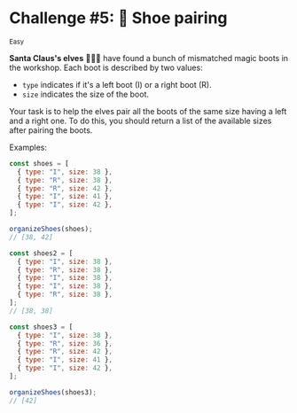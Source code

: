 # Challenge #5: 👞 Shoe pairing

<small>Easy</small>

**Santa Claus's elves** 🧝🧝‍♂️ have found a bunch of mismatched magic boots in the workshop. Each boot is described by two values:

- `type` indicates if it's a left boot (I) or a right boot (R).
- `size` indicates the size of the boot.

Your task is to help the elves pair all the boots of the same size having a left and a right one. To do this, you should return a list of the available sizes after pairing the boots.

Examples:

```javascript
const shoes = [
  { type: "I", size: 38 },
  { type: "R", size: 38 },
  { type: "R", size: 42 },
  { type: "I", size: 41 },
  { type: "I", size: 42 },
];

organizeShoes(shoes);
// [38, 42]

const shoes2 = [
  { type: "I", size: 38 },
  { type: "R", size: 38 },
  { type: "I", size: 38 },
  { type: "I", size: 38 },
  { type: "R", size: 38 },
];
// [38, 38]

const shoes3 = [
  { type: "I", size: 38 },
  { type: "R", size: 36 },
  { type: "R", size: 42 },
  { type: "I", size: 41 },
  { type: "I", size: 42 },
];

organizeShoes(shoes3);
// [42]
```
